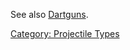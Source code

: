 See also [Dartguns](:Category:_Dartguns.md "wikilink").

[Category: Projectile Types](Category:_Projectile_Types "wikilink")
